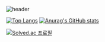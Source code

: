 ![header](https://capsule-render.vercel.app/api?type=Rounded&color=auto&height=300&section=header&text=Sunny_Lee%20render&fontSize=90)

[![Top Langs](https://github-readme-stats.vercel.app/api/top-langs/?username=sunnyineverywhere)](https://github.com/sunnyineverywhere/github-readme-stats)  [![Anurag's GitHub stats](https://github-readme-stats.vercel.app/api?username=sunnyineverywhere)](https://github.com/sunnyineverywhere/github-readme-stats)



[![Solved.ac
프로필](http://mazassumnida.wtf/api/v2/generate_badge?boj=sunnyleewin)](https://solved.ac/sunnyleewin)

